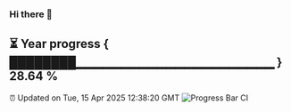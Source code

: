 ### Hi there 👋
⏳ Year progress { ████████▁▁▁▁▁▁▁▁▁▁▁▁▁▁▁▁▁▁▁▁▁▁ } 28.64 %
---
⏰ Updated on Tue, 15 Apr 2025 12:38:20 GMT
![Progress Bar CI](https://github.com/liununu/liununu/workflows/Progress%20Bar%20CI/badge.svg)
